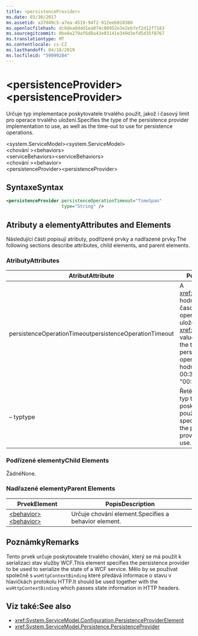 ```yaml
---
title: <persistenceProvider>
ms.date: 03/30/2017
ms.assetid: a37049c5-a7ea-4519-94f2-912eeb010380
ms.openlocfilehash: dc8dea0ddd1ea074c08952e3e2ebfef2d12f7183
ms.sourcegitcommit: 0be8a279af6d8a43e03141e349d3efd5d35f8767
ms.translationtype: MT
ms.contentlocale: cs-CZ
ms.lasthandoff: 04/18/2019
ms.locfileid: "59099284"
---
```

# <a name="persistenceprovider"></a><span data-ttu-id="5dceb-101">\<persistenceProvider></span><span class="sxs-lookup"><span data-stu-id="5dceb-101">\<persistenceProvider></span></span>
<span data-ttu-id="5dceb-102">Určuje typ implementace poskytovatele trvalého použít, jakož i časový limit pro operace trvalého uložení.</span><span class="sxs-lookup"><span data-stu-id="5dceb-102">Specifies the type of the persistence provider implementation to use, as well as the time-out to use for persistence operations.</span></span>  
  
 <span data-ttu-id="5dceb-103">\<system.ServiceModel></span><span class="sxs-lookup"><span data-stu-id="5dceb-103">\<system.ServiceModel></span></span>  
<span data-ttu-id="5dceb-104">\<chování ></span><span class="sxs-lookup"><span data-stu-id="5dceb-104">\<behaviors></span></span>  
<span data-ttu-id="5dceb-105">\<serviceBehaviors></span><span class="sxs-lookup"><span data-stu-id="5dceb-105">\<serviceBehaviors></span></span>  
<span data-ttu-id="5dceb-106">\<chování ></span><span class="sxs-lookup"><span data-stu-id="5dceb-106">\<behavior></span></span>  
<span data-ttu-id="5dceb-107">\<persistenceProvider></span><span class="sxs-lookup"><span data-stu-id="5dceb-107">\<persistenceProvider></span></span>  
  
## <a name="syntax"></a><span data-ttu-id="5dceb-108">Syntaxe</span><span class="sxs-lookup"><span data-stu-id="5dceb-108">Syntax</span></span>  
  
```xml  
<persistenceProvider persistenceOperationTimeout="TimeSpan"
                     type="String" />
```  
  
## <a name="attributes-and-elements"></a><span data-ttu-id="5dceb-109">Atributy a elementy</span><span class="sxs-lookup"><span data-stu-id="5dceb-109">Attributes and Elements</span></span>  
 <span data-ttu-id="5dceb-110">Následující části popisují atributy, podřízené prvky a nadřazené prvky.</span><span class="sxs-lookup"><span data-stu-id="5dceb-110">The following sections describe attributes, child elements, and parent elements.</span></span>  
  
### <a name="attributes"></a><span data-ttu-id="5dceb-111">Atributy</span><span class="sxs-lookup"><span data-stu-id="5dceb-111">Attributes</span></span>  
  
|<span data-ttu-id="5dceb-112">Atribut</span><span class="sxs-lookup"><span data-stu-id="5dceb-112">Attribute</span></span>|<span data-ttu-id="5dceb-113">Popis</span><span class="sxs-lookup"><span data-stu-id="5dceb-113">Description</span></span>|  
|---------------|-----------------|  
|<span data-ttu-id="5dceb-114">persistenceOperationTimeout</span><span class="sxs-lookup"><span data-stu-id="5dceb-114">persistenceOperationTimeout</span></span>|<span data-ttu-id="5dceb-115">A <xref:System.TimeSpan> hodnota, která určuje časový limit pro operace trvalého uložení.</span><span class="sxs-lookup"><span data-stu-id="5dceb-115">A <xref:System.TimeSpan> value that specifies the time-out used for persistence operations.</span></span> <span data-ttu-id="5dceb-116">Výchozí hodnota je "00: 00:30".</span><span class="sxs-lookup"><span data-stu-id="5dceb-116">The default is "00:00:30".</span></span>|  
|<span data-ttu-id="5dceb-117"> – typ</span><span class="sxs-lookup"><span data-stu-id="5dceb-117">type</span></span>|<span data-ttu-id="5dceb-118">Řetězec, který určuje typ továrny poskytovatele trvalosti používat.</span><span class="sxs-lookup"><span data-stu-id="5dceb-118">A string that specifies the type of the persistence provider factory to use.</span></span>|  
  
### <a name="child-elements"></a><span data-ttu-id="5dceb-119">Podřízené elementy</span><span class="sxs-lookup"><span data-stu-id="5dceb-119">Child Elements</span></span>  
 <span data-ttu-id="5dceb-120">Žádné</span><span class="sxs-lookup"><span data-stu-id="5dceb-120">None.</span></span>  
  
### <a name="parent-elements"></a><span data-ttu-id="5dceb-121">Nadřazené elementy</span><span class="sxs-lookup"><span data-stu-id="5dceb-121">Parent Elements</span></span>  
  
|<span data-ttu-id="5dceb-122">Prvek</span><span class="sxs-lookup"><span data-stu-id="5dceb-122">Element</span></span>|<span data-ttu-id="5dceb-123">Popis</span><span class="sxs-lookup"><span data-stu-id="5dceb-123">Description</span></span>|  
|-------------|-----------------|  
|[<span data-ttu-id="5dceb-124">\<behavior></span><span class="sxs-lookup"><span data-stu-id="5dceb-124">\<behavior></span></span>](../../../../../docs/framework/configure-apps/file-schema/wcf/behavior-of-endpointbehaviors.md)|<span data-ttu-id="5dceb-125">Určuje chování element.</span><span class="sxs-lookup"><span data-stu-id="5dceb-125">Specifies a behavior element.</span></span>|  
  
## <a name="remarks"></a><span data-ttu-id="5dceb-126">Poznámky</span><span class="sxs-lookup"><span data-stu-id="5dceb-126">Remarks</span></span>  
 <span data-ttu-id="5dceb-127">Tento prvek určuje poskytovatele trvalého chování, který se má použít k serializaci stav služby WCF.</span><span class="sxs-lookup"><span data-stu-id="5dceb-127">This element specifies the persistence provider to be used to serialize the state of a WCF service.</span></span> <span data-ttu-id="5dceb-128">Mělo by se používat společně s `wsHttpContextBinding` které předává informace o stavu v hlavičkách protokolu HTTP.</span><span class="sxs-lookup"><span data-stu-id="5dceb-128">It should be used together with the `wsHttpContextBinding` which passes state information in HTTP headers.</span></span>  
  
## <a name="see-also"></a><span data-ttu-id="5dceb-129">Viz také:</span><span class="sxs-lookup"><span data-stu-id="5dceb-129">See also</span></span>

- <xref:System.ServiceModel.Configuration.PersistenceProviderElement>
- <xref:System.ServiceModel.Persistence.PersistenceProvider>
